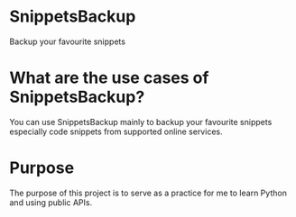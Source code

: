 # SnippetsBackup
Backup your favourite snippets

# What are the use cases of SnippetsBackup?
You can use SnippetsBackup mainly to backup your favourite snippets especially code snippets from supported online services.

# Purpose
The purpose of this project is to serve as a practice for me to learn Python and using public APIs.
